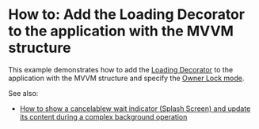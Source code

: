 # How to: Add the Loading Decorator to the application with the MVVM structure

This example demonstrates how to add the [Loading Decorator](https://documentation.devexpress.com/WPF/DevExpress.Xpf.Core.LoadingDecorator.class) to the application with the MVVM structure and specify the [Owner Lock mode](https://documentation.devexpress.com/WPF/DevExpress.Xpf.Core.LoadingDecorator.OwnerLock.property).

See also:
* [How to show a cancelablew wait indicator (Splash Screen) and update its content during a complex background operation](https://github.com/DevExpress-Examples/How-to-show-a-cancelable-Splash-Screen-and-update-its-content-during-a-complex-background-operation)

